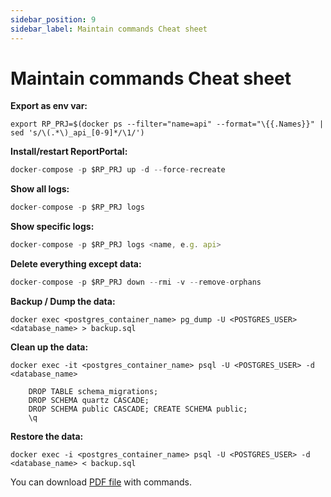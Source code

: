 ```yaml
---
sidebar_position: 9
sidebar_label: Maintain commands Cheat sheet
---
```


# Maintain commands Cheat sheet

**Export as env var:** 

```
export RP_PRJ=$(docker ps --filter="name=api" --format="\{{.Names}}" | sed 's/\(.*\)_api_[0-9]*/\1/')
```

**Install/restart ReportPortal:** 

```javascript
docker-compose -p $RP_PRJ up -d --force-recreate
```

**Show all logs:** 

```javascript
docker-compose -p $RP_PRJ logs
```

**Show specific logs:** 

```javascript
docker-compose -p $RP_PRJ logs <name, e.g. api>
```

**Delete everything except data:** 

```javascript
docker-compose -p $RP_PRJ down --rmi -v --remove-orphans
```

**Backup / Dump the data:** 

```
docker exec <postgres_container_name> pg_dump -U <POSTGRES_USER> <database_name> > backup.sql
```

**Clean up the data:** 

```
docker exec -it <postgres_container_name> psql -U <POSTGRES_USER> -d <database_name>
```

```
    DROP TABLE schema_migrations;
    DROP SCHEMA quartz CASCADE;
    DROP SCHEMA public CASCADE; CREATE SCHEMA public;
    \q
```

**Restore the data:** 

```
docker exec -i <postgres_container_name> psql -U <POSTGRES_USER> -d <database_name> < backup.sql
```


You can download [PDF file](./resources/CheatSheet.pdf) with commands.